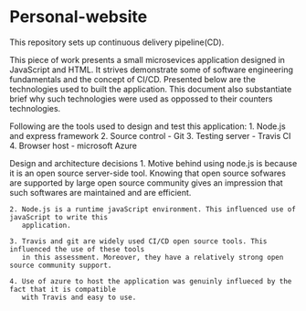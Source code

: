 # Personal-website
This repository sets up continuous delivery pipeline(CD).

This piece of work presents a small microsevices application designed in JavaScript and HTML. It 
strives demonstrate some of software engineering fundamentals and the concept of CI/CD. Presented 
below are the technologies used to built the application. This document also substantiate brief why 
such technologies were used as oppossed to their counters technologies.

Following are the tools used to design and test this application:
    1. Node.js and express framework
    2. Source control - Git
    3. Testing server - Travis CI 
    4. Browser host - microsoft Azure

 Design and architecture decisions
    1. Motive behind using node.js is because it is an open source server-side tool. Knowing that
       open source sofwares are supported by large open source community gives an impression that
       such softwares are maintained and are efficient.

    2. Node.js is a runtime javaScript environment. This influenced use of javaScript to write this
       application.

    3. Travis and git are widely used CI/CD open source tools. This influenced the use of these tools 
       in this assessment. Moreover, they have a relatively strong open source community support.

    4. Use of azure to host the application was genuinly influeced by the fact that it is compatible 
       with Travis and easy to use.